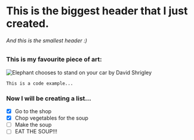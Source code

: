 # This is the biggest header that I just created.
###### And this is the smallest header :)

### This is my favourite piece of art:
![Elephant chooses to stand on your car by David Shrigley](https://user-images.githubusercontent.com/114617561/193418598-6eef19ba-227f-466f-aaa7-1b554901491a.jpg)

``` 
This is a code example...
```

### Now I will be creating a list...
- [x] Go to the shop
- [x] Chop vegetables for the soup
- [ ] Make the soup
- [ ] EAT THE SOUP!!!
